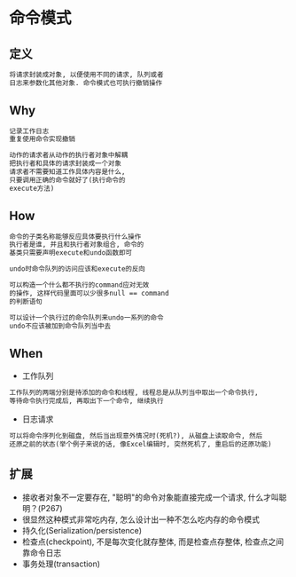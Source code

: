 命令模式
=======

## 定义

```txt
将请求封装成对象, 以便使用不同的请求, 队列或者
日志来参数化其他对象. 命令模式也可执行撤销操作
```
## Why

```txt
记录工作日志
重复使用命令实现撤销

动作的请求者从动作的执行者对象中解耦
把执行者和具体的请求封装成一个对象
请求者不需要知道工作具体内容是什么,
只要调用正确的命令就好了(执行命令的
execute方法)
```

## How

```txt
命令的子类名称能够反应具体要执行什么操作
执行者是谁, 并且和执行者对象组合, 命令的
基类只需要声明execute和undo函数即可

undo时命令队列的访问应该和execute的反向

可以构造一个什么都不执行的command应对无效
的操作, 这样代码里面可以少很多null == command
的判断语句

可以设计一个执行过的命令队列来undo一系列的命令
undo不应该被加到命令队列当中去
```

## When

* 工作队列

```txt
工作队列的两端分别是待添加的命令和线程, 线程总是从队列当中取出一个命令执行,
等待命令执行完成后, 再取出下一个命令, 继续执行
```

* 日志请求

```txt
可以将命令序列化到磁盘, 然后当出现意外情况时(死机?), 从磁盘上读取命令, 然后
还原之前的状态(举个例子来说的话, 像Excel编辑时, 突然死机了, 重启后的还原功能)
```

## 扩展

* 接收者对象不一定要存在, "聪明"的命令对象能直接完成一个请求, 什么才叫聪明？(P267)
* 很显然这种模式非常吃内存, 怎么设计出一种不怎么吃内存的命令模式
* 持久化(Serialization/persistence)
* 检查点(checkpoint), 不是每次变化就存整体, 而是检查点存整体, 检查点之间靠命令日志
* 事务处理(transaction)
